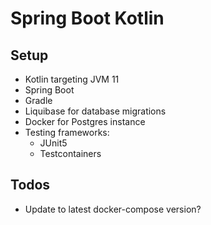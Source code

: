 # Spring Boot Kotlin

## Setup
- Kotlin targeting JVM 11
- Spring Boot
- Gradle
- Liquibase for database migrations
- Docker for Postgres instance
- Testing frameworks: 
    - JUnit5
    - Testcontainers

## Todos
- Update to latest docker-compose version?
